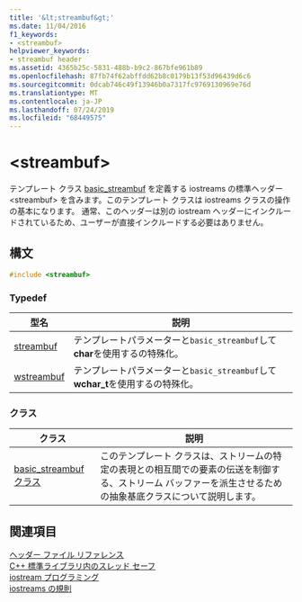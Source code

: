 ```yaml
---
title: '&lt;streambuf&gt;'
ms.date: 11/04/2016
f1_keywords:
- <streambuf>
helpviewer_keywords:
- streambuf header
ms.assetid: 4365b25c-5831-488b-b9c2-867bfe961b89
ms.openlocfilehash: 87fb74f62abffdd62b8c0179b13f53d96439d6c6
ms.sourcegitcommit: 0dcab746c49f13946b0a7317fc9769130969e76d
ms.translationtype: MT
ms.contentlocale: ja-JP
ms.lasthandoff: 07/24/2019
ms.locfileid: "68449575"
---
```

# <a name="ltstreambufgt"></a>&lt;streambuf&gt;

テンプレート クラス [basic_streambuf](../standard-library/basic-streambuf-class.md) を定義する iostreams の標準ヘッダー \<streambuf> を含みます。このテンプレート クラスは iostreams クラスの操作の基本になります。 通常、このヘッダーは別の iostream ヘッダーにインクルードされているため、ユーザーが直接インクルードする必要はありません。

## <a name="syntax"></a>構文

```cpp
#include <streambuf>
```

### <a name="typedefs"></a>Typedef

|型名|説明|
|-|-|
|[streambuf](../standard-library/streambuf-typedefs.md#streambuf)|テンプレートパラメーターと`basic_streambuf`して**char**を使用するの特殊化。|
|[wstreambuf](../standard-library/streambuf-typedefs.md#wstreambuf)|テンプレートパラメーターと`basic_streambuf`して**wchar_t**を使用するの特殊化。|

### <a name="classes"></a>クラス

|クラス|説明|
|-|-|
|[basic_streambuf クラス](basic-streambuf-class.md)|このテンプレート クラスは、ストリームの特定の表現との相互間での要素の伝送を制御する、ストリーム バッファーを派生させるための抽象基底クラスについて説明します。|

## <a name="see-also"></a>関連項目

[ヘッダー ファイル リファレンス](../standard-library/cpp-standard-library-header-files.md)\
[C++ 標準ライブラリ内のスレッド セーフ](../standard-library/thread-safety-in-the-cpp-standard-library.md)\
[iostream プログラミング](../standard-library/iostream-programming.md)\
[iostreams の規則](../standard-library/iostreams-conventions.md)
